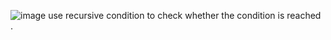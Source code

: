 ![image](https://github.com/Mogana004/Leetcode_DSA/assets/92911280/feb58fda-ad37-4114-9ef4-3fe74e76d6a4)
use recursive condition to check whether the condition is reached .
